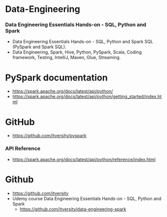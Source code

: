 # Data-Engineering

### Data Engineering Essentials Hands-on - SQL, Python and Spark

* Data Engineering Essentials Hands-on - SQL, Python and Spark SQL (PySpark and Spark SQL). 
* Data Engineering, Spark, Hive, Python, PySpark, Scala, Coding framework, Testing, IntelliJ, Maven, Glue, Streaming.


# PySpark documentation

* https://spark.apache.org/docs/latest/api/python/
* https://spark.apache.org/docs/latest/api/python/getting_started/index.html

# GitHub

* https://github.com/itversity/pyspark

### API Reference

* https://spark.apache.org/docs/latest/api/python/reference/index.html

# Github

* https://github.com/itversity
* Udemy course Data Engineering Essentials Hands-on - SQL, Python and Spark
  - https://github.com/itversity/data-engineering-spark
